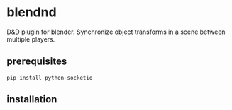 # blendnd
D&amp;D plugin for blender. Synchronize object transforms in a scene between multiple players.

## prerequisites
```
pip install python-socketio
```

## installation

##
